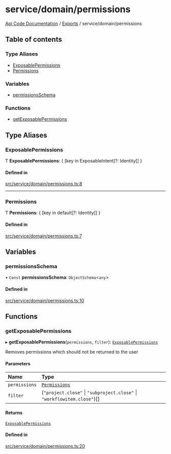 # service/domain/permissions
 
[Api Code Documentation](../README.md) / [Exports](../modules.md) / service/domain/permissions

## Table of contents

### Type Aliases

- [ExposablePermissions](service_domain_permissions.md#exposablepermissions)
- [Permissions](service_domain_permissions.md#permissions)

### Variables

- [permissionsSchema](service_domain_permissions.md#permissionsschema)

### Functions

- [getExposablePermissions](service_domain_permissions.md#getexposablepermissions)

## Type Aliases

### ExposablePermissions

Ƭ **ExposablePermissions**: \{ [key in ExposableIntent]?: Identity[] }

#### Defined in

[src/service/domain/permissions.ts:8](https://github.com/openkfw/TruBudget/blob/086d599/api/src/service/domain/permissions.ts#L8)

___

### Permissions

Ƭ **Permissions**: \{ [key in default]?: Identity[] }

#### Defined in

[src/service/domain/permissions.ts:7](https://github.com/openkfw/TruBudget/blob/086d599/api/src/service/domain/permissions.ts#L7)

## Variables

### permissionsSchema

• `Const` **permissionsSchema**: `ObjectSchema`\<`any`\>

#### Defined in

[src/service/domain/permissions.ts:10](https://github.com/openkfw/TruBudget/blob/086d599/api/src/service/domain/permissions.ts#L10)

## Functions

### getExposablePermissions

▸ **getExposablePermissions**(`permissions`, `filter`): [`ExposablePermissions`](service_domain_permissions.md#exposablepermissions)

Removes permissions which should not be returned to the user

#### Parameters

| Name | Type |
| :------ | :------ |
| `permissions` | [`Permissions`](service_domain_permissions.md#permissions) |
| `filter` | (``"project.close"`` \| ``"subproject.close"`` \| ``"workflowitem.close"``)[] |

#### Returns

[`ExposablePermissions`](service_domain_permissions.md#exposablepermissions)

#### Defined in

[src/service/domain/permissions.ts:20](https://github.com/openkfw/TruBudget/blob/086d599/api/src/service/domain/permissions.ts#L20)

